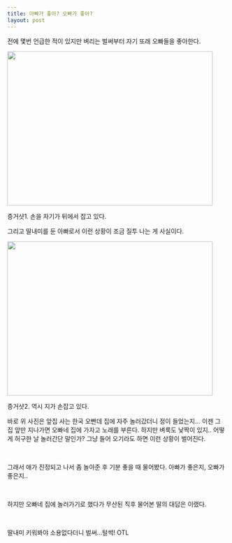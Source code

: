 ```yaml
---
title: 아빠가 좋아? 오빠가 좋아?
layout: post
---
```

<span style="font-weight: bold;"></span>전에 몇번 언급한 적이 있지만 벼리는 벌써부터 자기 또래 오빠들을 좋아한다. 

<div style="width: 480px" class="wp-caption aligncenter">
  <img src="http://w12ard.github.io/wp-content/uploads/1/cfile22.uf.1873271A4B2F4AC4393337.jpg" width="470" height="353" alt="" filename="cfile22.uf.1873271A4B2F4AC4393337.jpg" filemime="" />
  
  <p class="wp-caption-text">
    증거샷1. 손을 자기가 뒤에서 잡고 있다.
  </p>
</div>

  
그리고 딸내미를 둔 아빠로서 이런 상황이 조금 질투 나는 게 사실이다. 

<div style="width: 480px" class="wp-caption aligncenter">
  <img src="http://w12ard.github.io/wp-content/uploads/1/cfile26.uf.1903F81D4B2F4B566E2358.jpg" width="470" height="353" alt="" filename="cfile26.uf.1903F81D4B2F4B566E2358.jpg" filemime="" />
  
  <p class="wp-caption-text">
    증거샷2. 역시 지가 손잡고 있다.
  </p>
</div>

  
바로 위 사진은 앞집 사는 한국 오빤데 집에 자주 놀러갔더니 정이 들었는지&#8230; 이젠 그 집 앞만 지나가면 오빠네 집에 가자고 노래를 부른다. 하지만 벼룩도 낯짝이 있지.. 어떻게 허구한 날 놀러간단 말인가? 그냥 들어 오기라도 하면 이런 상황이 벌어진다. 

<div style="text-align: center;">
  <br />
</div>

그래서 애가 진정되고 나서 좀 놀아준 후 기분 좋을 때 물어봤다. 아빠가 좋은지, 오빠가 좋은지..

<div style="text-align: center;">
  <br />
</div>

하지만 오빠네 집에 놀러가기로 했다가 무산된 직후 물어본 딸의 대답은 이랬다.

<div style="text-align: center;">
  <br />
</div>

딸내미 키워봐야 소용없다더니 벌써&#8230;털썩! OTL